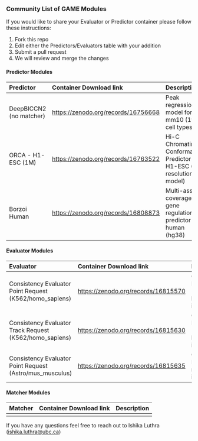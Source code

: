 ### Community List of GAME Modules

If you would like to share your Evaluator or Predictor container please follow these instructions:

1. Fork this repo
2. Edit either the Predictors/Evaluators table with your addition
3. Submit a pull request
4. We will review and merge the changes

#### Predictor Modules


| Predictor  | Container Download link  | Description |
| :------------ |:---------------| :-----|
| DeepBICCN2 (no matcher)              |  https://zenodo.org/records/16756668             | Peak regression model for mm10 (19 cell types)       |
| ORCA - H1-ESC (1M)              |  https://zenodo.org/records/16763522             | Hi-C Chromatin Conformation Predictor for H1-ESC (1M resolution model)       |
| Borzoi Human              |  https://zenodo.org/records/16808873             | Multi-assay coverage and gene regulation predictor for human (hg38)       |


#### Evaluator Modules


| Evaluator  | Container Download link  | Description |
| :------------ |:---------------| :-----|
| Consistency Evaluator Point Request (K562/homo_sapiens)               | https://zenodo.org/records/16815570               | Consistency Evaluator (point) for homo_sapiens in K562        |
| Consistency Evaluator Track Request (K562/homo_sapiens)               | https://zenodo.org/records/16815630               | Consistency Evaluator (track) for homo_sapiens in K562        |
| Consistency Evaluator Point Request (Astro/mus_musculus)               | https://zenodo.org/records/16815635               | Consistency Evaluator for mus_musculus in Astrocytes        |


#### Matcher Modules


| Matcher  | Container Download link  | Description |
| :------------ |:---------------| :-----|
|                |              |         |

If you have any questions feel free to reach out to Ishika Luthra (ishika.luthra@ubc.ca)